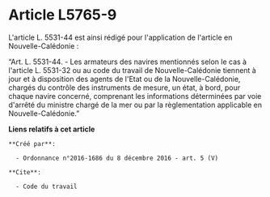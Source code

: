 # Article L5765-9

L'article L. 5531-44 est ainsi rédigé pour l'application de l'article en Nouvelle-Calédonie :

“Art. L. 5531-44. - Les armateurs des navires mentionnés selon le cas à l'article L. 5531-32 ou au code du travail de
Nouvelle-Calédonie tiennent à jour et à disposition des agents de l'Etat ou de la Nouvelle-Calédonie, chargés du contrôle des
instruments de mesure, un état, à bord, pour chaque navire concerné, comprenant les informations déterminées par voie
d'arrêté du ministre chargé de la mer ou par la règlementation applicable en Nouvelle-Calédonie.”

**Liens relatifs à cet article**

	**Créé par**:

	  - Ordonnance n°2016-1686 du 8 décembre 2016 - art. 5 (V)

	**Cite**:

	  - Code du travail
